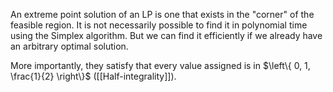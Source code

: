 An extreme point solution of an LP is one that exists in the "corner" of the feasible region. It is not necessarily possible to find it in polynomial time using the Simplex algorithm. But we can find it efficiently if we already have an arbitrary optimal solution. 

More importantly, they satisfy that every value assigned is in $\left\{  0, 1, \frac{1}{2}  \right\}$ ([[Half-integrality]]). 
